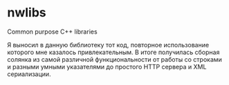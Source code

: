 # nwlibs
Common purpose С++ libraries

Я выносил в данную библиотеку тот код, повторное использование которого мне казалось привлекательным. В итоге получилась сборная солянка из самой различной функциональности от работы со строками и разными умными указателями до простого HTTP сервера и XML сериализации.
